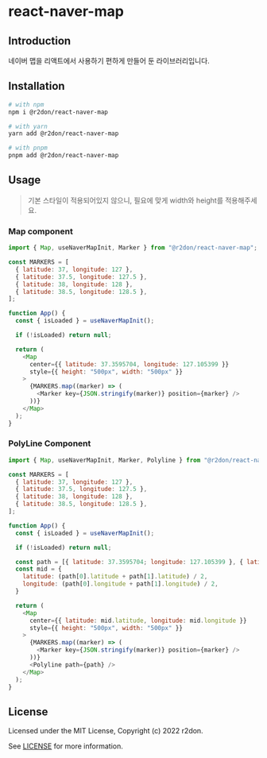 # react-naver-map

## Introduction

네이버 맵을 리액트에서 사용하기 편하게 만들어 둔 라이브러리입니다.

## Installation

```sh
# with npm
npm i @r2don/react-naver-map

# with yarn
yarn add @r2don/react-naver-map

# with pnpm
pnpm add @r2don/react-naver-map
```

## Usage

> 기본 스타일이 적용되어있지 않으니, 필요에 맞게 width와 height를 적용해주세요.

### Map component

```js
import { Map, useNaverMapInit, Marker } from "@r2don/react-naver-map";

const MARKERS = [
  { latitude: 37, longitude: 127 },
  { latitude: 37.5, longitude: 127.5 },
  { latitude: 38, longitude: 128 },
  { latitude: 38.5, longitude: 128.5 },
];

function App() {
  const { isLoaded } = useNaverMapInit();

  if (!isLoaded) return null;

  return (
    <Map
      center={{ latitude: 37.3595704, longitude: 127.105399 }}
      style={{ height: "500px", width: "500px" }}
    >
      {MARKERS.map((marker) => (
        <Marker key={JSON.stringify(marker)} position={marker} />
      ))}
    </Map>
  );
}
```

### PolyLine Component

```js
import { Map, useNaverMapInit, Marker, Polyline } from "@r2don/react-naver-map";

const MARKERS = [
  { latitude: 37, longitude: 127 },
  { latitude: 37.5, longitude: 127.5 },
  { latitude: 38, longitude: 128 },
  { latitude: 38.5, longitude: 128.5 },
];

function App() {
  const { isLoaded } = useNaverMapInit();

  if (!isLoaded) return null;

  const path = [{ latitude: 37.3595704; longitude: 127.105399 }, { latitude: 37.3585781; longitude: 127.1053234 }];
  const mid = {
    latitude: (path[0].latitude + path[1].latitude) / 2,
    longitude: (path[0].longitude + path[1].longitude) / 2,
  }

  return (
    <Map
      center={{ latitude: mid.latitude, longitude: mid.longitude }}
      style={{ height: "500px", width: "500px" }}
    >
      {MARKERS.map((marker) => (
        <Marker key={JSON.stringify(marker)} position={marker} />
      ))}
      <Polyline path={path} />
    </Map>
  );
}
```

## License

Licensed under the MIT License, Copyright (c) 2022 r2don.

See [LICENSE](https://github.com/r2don/react-naver-map/blob/main/LICENSE) for more information.
